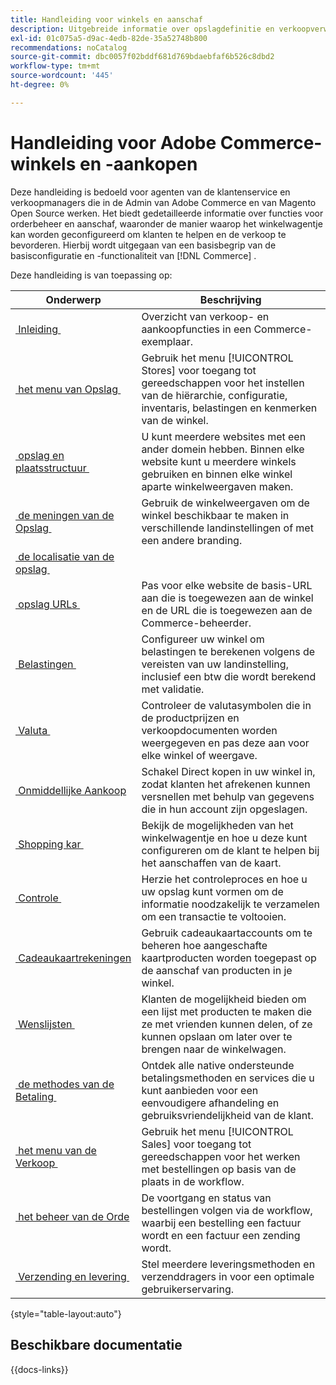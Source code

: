 ```yaml
---
title: Handleiding voor winkels en aanschaf
description: Uitgebreide informatie over opslagdefinitie en verkoopverwerkingseigenschappen voor de agenten van de klantendienst en verkoopmanagers die in Adobe Commerce en Magento Open Source Admin werken.
exl-id: 01c075a5-d9ac-4edb-82de-35a52748b800
recommendations: noCatalog
source-git-commit: dbc0057f02bddf681d769bdaebfaf6b526c8dbd2
workflow-type: tm+mt
source-wordcount: '445'
ht-degree: 0%

---
```


# Handleiding voor Adobe Commerce-winkels en -aankopen

Deze handleiding is bedoeld voor agenten van de klantenservice en verkoopmanagers die in de Admin van Adobe Commerce en van Magento Open Source werken. Het biedt gedetailleerde informatie over functies voor orderbeheer en aanschaf, waaronder de manier waarop het winkelwagentje kan worden geconfigureerd om klanten te helpen en de verkoop te bevorderen. Hierbij wordt uitgegaan van een basisbegrip van de basisconfiguratie en -functionaliteit van [!DNL Commerce] .

Deze handleiding is van toepassing op:

| Onderwerp | Beschrijving |
| ------- | ----------- |
| [&#x200B; Inleiding &#x200B;](introduction.md) | Overzicht van verkoop- en aankoopfuncties in een Commerce-exemplaar. |
| [&#x200B; het menu van Opslag &#x200B;](stores-menu.md) | Gebruik het menu [!UICONTROL Stores] voor toegang tot gereedschappen voor het instellen van de hiërarchie, configuratie, inventaris, belastingen en kenmerken van de winkel. |
| [&#x200B; opslag en plaatsstructuur &#x200B;](stores.md) | U kunt meerdere websites met een ander domein hebben. Binnen elke website kunt u meerdere winkels gebruiken en binnen elke winkel aparte winkelweergaven maken. |
| [&#x200B; de meningen van de Opslag &#x200B;](store-views.md) | Gebruik de winkelweergaven om de winkel beschikbaar te maken in verschillende landinstellingen of met een andere branding. |
| [&#x200B; de localisatie van de opslag &#x200B;](store-localize.md) |  |
| [&#x200B; opslag URLs &#x200B;](store-urls.md) | Pas voor elke website de basis-URL aan die is toegewezen aan de winkel en de URL die is toegewezen aan de Commerce-beheerder. |
| [&#x200B; Belastingen &#x200B;](taxes.md) | Configureer uw winkel om belastingen te berekenen volgens de vereisten van uw landinstelling, inclusief een btw die wordt berekend met validatie. |
| [&#x200B; Valuta &#x200B;](currency.md) | Controleer de valutasymbolen die in de productprijzen en verkoopdocumenten worden weergegeven en pas deze aan voor elke winkel of weergave. |
| [&#x200B; Onmiddellijke Aankoop &#x200B;](checkout-instant-purchase.md) | Schakel Direct kopen in uw winkel in, zodat klanten het afrekenen kunnen versnellen met behulp van gegevens die in hun account zijn opgeslagen. |
| [&#x200B; Shopping kar &#x200B;](cart.md) | Bekijk de mogelijkheden van het winkelwagentje en hoe u deze kunt configureren om de klant te helpen bij het aanschaffen van de kaart. |
| [&#x200B; Controle &#x200B;](checkout-process.md) | Herzie het controleproces en hoe u uw opslag kunt vormen om de informatie noodzakelijk te verzamelen om een transactie te voltooien. |
| [&#x200B; Cadeaukaartrekeningen &#x200B;](product-gift-card-workflow.md) | Gebruik cadeaukaartaccounts om te beheren hoe aangeschafte kaartproducten worden toegepast op de aanschaf van producten in je winkel. |
| [&#x200B; Wenslijsten &#x200B;](wishlists.md) | Klanten de mogelijkheid bieden om een lijst met producten te maken die ze met vrienden kunnen delen, of ze kunnen opslaan om later over te brengen naar de winkelwagen. |
| [&#x200B; de methodes van de Betaling &#x200B;](payments.md) | Ontdek alle native ondersteunde betalingsmethoden en services die u kunt aanbieden voor een eenvoudigere afhandeling en gebruiksvriendelijkheid van de klant. |
| [&#x200B; het menu van de Verkoop &#x200B;](sales-menu.md) | Gebruik het menu [!UICONTROL Sales] voor toegang tot gereedschappen voor het werken met bestellingen op basis van de plaats in de workflow. |
| [&#x200B; het beheer van de Orde &#x200B;](orders.md) | De voortgang en status van bestellingen volgen via de workflow, waarbij een bestelling een factuur wordt en een factuur een zending wordt. |
| [&#x200B; Verzending en levering &#x200B;](delivery.md) | Stel meerdere leveringsmethoden en verzenddragers in voor een optimale gebruikerservaring. |

{style="table-layout:auto"}

## Beschikbare documentatie

{{docs-links}}
